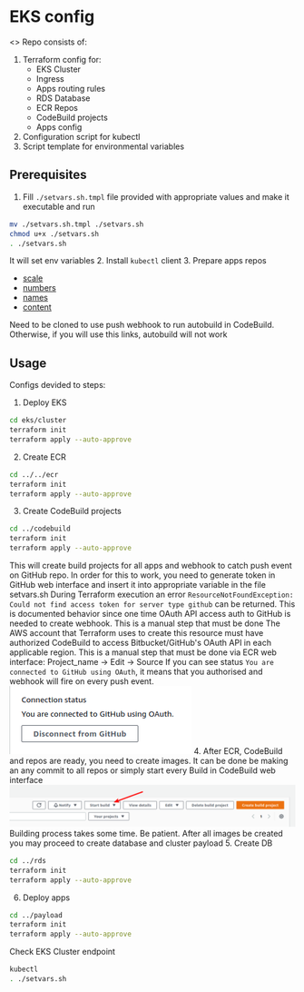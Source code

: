 # EKS config
<<image>>
Repo consists of:
1. Terraform config for:
   - EKS Cluster
   - Ingress
   - Apps routing rules
   - RDS Database
   - ECR Repos
   - CodeBuild projects
   - Apps config
2. Configuration script for kubectl
3. Script template for environmental variables

## Prerequisites
1. Fill ```./setvars.sh.tmpl``` file provided with appropriate values and make it executable and run
```bash
mv ./setvars.sh.tmpl ./setvars.sh
chmod u+x ./setvars.sh
. ./setvars.sh
```
It will set env variables
2. Install ```kubectl``` client
3. Prepare apps repos
* [scale](https://github.com/bgorbuntsov/solidus-scale)
* [numbers](https://github.com/bgorbuntsov/solidus-numbers)
* [names](https://github.com/bgorbuntsov/solidus-names)
* [content](https://github.com/bgorbuntsov/solidus-content)

Need to be cloned to use push webhook to run autobuild in CodeBuild. Otherwise, if you will use this links, autobuild will not work

## Usage
Configs devided to steps:
1. Deploy EKS
```bash
cd eks/cluster
terraform init
terraform apply --auto-approve
```
2. Create ECR
```bash
cd ../../ecr
terraform init
terraform apply --auto-approve
```
3. Create CodeBuild projects
```bash
cd ../codebuild
terraform init
terraform apply --auto-approve
```
This will create build projects for all apps and webhook to catch push event on GitHub repo.
In order for this to work, you need to generate token in GitHub web interface and insert it into appropriate variable in the file setvars.sh
During Terraform execution an error ```ResourceNotFoundException: Could not find access token for server type github``` can be returned.
This is documented behavior since one time OAuth API access auth to GitHub is needed to create webhook. This is a manual step that must be done 
The AWS account that Terraform uses to create this resource must have authorized CodeBuild to access Bitbucket/GitHub's OAuth API in each applicable region. This is a manual step that must be done via
ECR web interface:
Project_name -> Edit -> Source
If you can see status ```You are connected to GitHub using OAuth```, it means that you authorised and webhook will fire on every push event.
![alt text](https://github.com/bgorbuntsov/solidus-eks-task/blob/master/img/connected.png?raw=true)
4. After ECR, CodeBuild and repos are ready, you need to create images.
It can be done be making an any commit to all repos or simply start every Build in CodeBuild web interface
![alt text](https://github.com/bgorbuntsov/solidus-eks-task/blob/master/img/start_build.png?raw=true)
Building process takes some time. Be patient.
After all images be created you may proceed to create database and cluster payload
5. Create DB
```bash
cd ../rds
terraform init
terraform apply --auto-approve
```
6. Deploy apps
```bash
cd ../payload
terraform init
terraform apply --auto-approve
```

Check EKS Cluster endpoint
```bash
kubectl 
. ./setvars.sh
```



